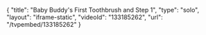 {
    "title": "Baby Buddy's First Toothbrush and Step 1",
    "type": "solo",
    "layout": "iframe-static",
    "videoId": "133185262",
    "url": "\/tvpembed\/133185262"
}